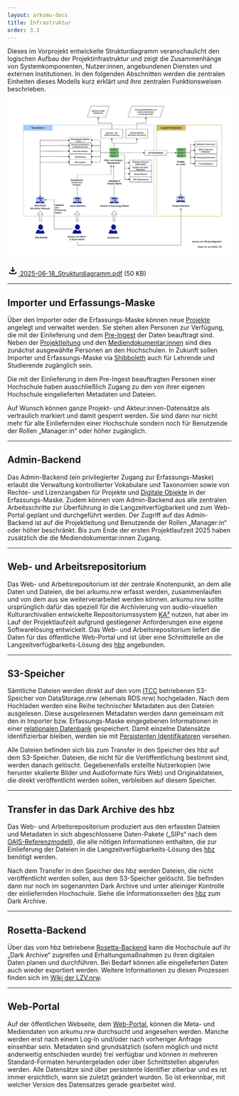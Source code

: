 ```yaml
---
layout: arkumu-docs
title: Infrastruktur
order: 3.3
---
```


Dieses im Vorprojekt entwickelte Strukturdiagramm veranschaulicht den logischen Aufbau der Projektinfrastruktur und zeigt die Zusammenhänge von Systemkomponenten, Nutzer:innen, angebundenen Diensten und externen Institutionen. In den folgenden Abschnitten werden die zentralen Einheiten dieses Modells kurz erklärt und ihre zentralen Funktionsweisen beschrieben.

[![arkumu.nrw-Strukturdiagramm Stand Juni 2025](/assets/images/2025-06-18_Strukturdiagramm.png 'Das Strukturdiagramm veranschaulicht den logischen Aufbau der intendierten Projektinfrastruktur')](/assets/images/2025-06-18_Strukturdiagramm.png)

[<svg class="download-icon" xmlns="https://www.w3.org/2000/svg" height="24" viewBox="0 -960 960 960" width="24"><path d="M480-320 280-520l56-58 104 104v-326h80v326l104-104 56 58-200 200ZM240-160q-33 0-56.5-23.5T160-240v-120h80v120h480v-120h80v120q0 33-23.5 56.5T720-160H240Z"/></svg> 2025-06-18_Strukturdiagramm.pdf](/assets/documents/2025-06-18_Strukturdiagramm.pdf) (50 KB)

----

## Importer und Erfassungs-Maske

Über den Importer oder die Erfassungs-Maske können neue [Projekte](/ressourcen/entitaeten-und-attribute-des-datenmodells.html#zentrale-entitäten-projekt-und-ereignis) angelegt und verwaltet werden. Sie stehen allen Personen zur Verfügung, die mit der Einlieferung und dem [Pre-Ingest](/ressourcen/a-bis-z.html#daten-staging) der Daten beauftragt sind. Neben der [Projektleitung](/projektstruktur/team.html#gesamtprojektleitung) und den [Mediendokumentar:innen](/projektstruktur/team.html#mediendokumentarinnen) sind dies zunächst ausgewählte Personen an den Hochschulen. In Zukunft sollen Importer und Erfassungs-Maske via [Shibboleth](https://www.shibboleth.net/) auch für Lehrende und Studierende zugänglich sein.

Die mit der Einlieferung in dem Pre-Ingest beauftragten Personen einer Hochschule haben ausschließlich Zugang zu den von ihrer eigenen Hochschule eingelieferten Metadaten und Dateien. 

Auf Wunsch können ganze Projekt- und Akteur:innen-Datensätze als vertraulich markiert und damit gesperrt werden. Sie sind dann nur nicht mehr für alle Einliefernden einer Hochschule sondern noch für Benutzende der Rollen „Manager:in“ oder höher zugänglich.

----

## Admin-Backend

Das Admin-Backend (ein privilegierter Zugang zur Erfassungs-Maske) erlaubt die Verwaltung kontrollierter Vokabulare und Taxonomien sowie von Rechte- und Lizenzangaben für Projekte und [Digitale Objekte](/ressourcen/entitaeten-und-attribute-des-datenmodells.html#ereignis-digitale-objekte) in der Erfassungs-Maske. Zudem können vom Admin-Backend aus alle zentralen Arbeitsschritte zur Überführung in die Langzeitverfügbarkeit und zum Web-Portal geplant und durchgeführt werden. Der Zugriff auf das Admin-Backend ist auf die Projektleitung und Benutzende der Rollen „Manager:in“ oder höher beschränkt. Bis zum Ende der ersten Projektlaufzeit 2025 haben zusätzlich die die Mediendokumentar:innen Zugang.


----

## Web- und Arbeitsrepositorium

Das Web- und Arbeitsrepositorium ist der zentrale Knotenpunkt, an dem alle Daten und Dateien, die bei arkumu.nrw erfasst werden, zusammenlaufen und von dem aus sie weiterverarbeitet werden können. arkumu.nrw sollte ursprünglich dafür das speziell für die Archivierung von audio-visuellen Kulturarchivalien entwickelte Repositoriumssystem [KA³](https://ka3.uni-koeln.de/) nutzen, hat aber im Lauf der Projektlaufzeit aufgrund gestiegener Anforderungen eine eigene Softwarelösung entwickelt. Das Web- und Arbeitsrepositorium liefert die Daten für das öffentliche Web-Portal und ist über eine Schnittstelle an die Langzeitverfügbarkeits-Lösung des [hbz](https://www.hbz-nrw.de/) angebunden.

----


## S3-Speicher

Sämtliche Dateien werden direkt auf den vom [ITCC](/projektstruktur/team#entwicklungs-team) betriebenen S3-Speicher von DataStorage.nrw (ehemals RDS.nrw) hochgeladen. Nach dem Hochladen werden eine Reihe technischer Metadaten aus den Dateien ausgelesen. Diese ausgelesenen Metadaten werden dann gemeinsam mit den in Importer bzw. Erfassungs-Maske eingegebenen Informationen in einer [relationalen Datenbank](https://www.ibm.com/de-de/topics/relational-databases) gespeichert. Damit einzelne Datensätze identifizierbar bleiben, werden sie mit [Persistenten Identifikatoren](https://projects.tib.eu/pid-service/persistent-identifiers/persistent-identifiers-pids/) versehen. 

Alle Dateien befinden sich bis zum Transfer in den Speicher des hbz auf dem S3-Speicher. Dateien, die nicht für die Veröffentlichung bestimmt sind, werden danach gelöscht. Gegebenenfalls erstellte Nutzerkopien (wie herunter skalierte Bilder und Audioformate fürs Web) und Originaldateien, die direkt veröffentlicht werden sollen, verbleiben auf diesem Speicher.

----

## Transfer in das Dark Archive des hbz

Das Web- und Arbeitsrepositorium produziert aus den erfassten Dateien und Metadaten in sich abgeschlossene Daten-Pakete („SIPs“ nach dem  [OAIS-Referenzmodell](https://docs.nfdi4culture.de/ta4-digital-preservation-basics/4-forschungsdaten-im-digitalen-langzeitarchiv/4-1-das-oais-modell)), die alle nötigen Informationen enthalten, die zur Einlieferung der Dateien in die Langzeitverfügbarkeits-Lösung des [hbz](https://www.hbz-nrw.de/) benötigt werden.  

Nach dem Transfer in den Speicher des hbz werden Dateien, die nicht veröffentlicht werden sollen, aus dem S3-Speicher gelöscht. Sie befinden dann nur noch im sogenannten Dark Archive und unter alleiniger Kontrolle der einliefernden Hochschule. Siehe die Informationsseiten des [hbz](https://service-wiki.hbz-nrw.de/spaces/LLZV/pages/565936255/Glossar+wichtiger+Begriffe+f%C3%BCr+die+Langzeitverf%C3%BCgbarkeit#GlossarwichtigerBegriffef%C3%BCrdieLangzeitverf%C3%BCgbarkeit-DarkArchiveDarkArchive) zum Dark Archive.

----

## Rosetta-Backend

Über das vom hbz betriebene [Rosetta-Backend](https://www.lzv.nrw/ueber-lzv/wie-funktioniert-lzv) kann die Hochschule auf ihr „Dark Archive“ zugreifen und Erhaltungsmaßnahmen zu ihren digitalen Daten planen und durchführen. Bei Bedarf können alle eingelieferten Daten auch wieder exportiert werden. Weitere Informationen zu diesen Prozessen finden sich im [Wiki der LZV.nrw](https://service-wiki.hbz-nrw.de/display/LLZV/Landesweite+LZV+-+Willkommen).
 
----

## Web-Portal

Auf der öffentlichen Webseite, dem [Web-Portal](/ressourcen/a-bis-z.html#web-portal), können die Meta- und Mediendaten von arkumu.nrw durchsucht und angesehen werden. Manche werden erst nach einem Log-In und/oder nach vorheriger Anfrage einsehbar sein. Metadaten sind grundsätzlich (sofern möglich und nicht anderweitig entschieden wurde) frei verfügbar und können in mehreren Standard-Formaten heruntergeladen oder über Schnittstellen abgerufen werden. Alle Datensätze sind über persistente Identifier zitierbar und es ist immer ersichtlich, wann sie zuletzt geändert wurden. So ist erkennbar, mit welcher Version des Datensatzes gerade gearbeitet wird.